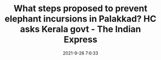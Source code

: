---
"title": "What steps proposed to prevent elephant incursions in Palakkad? HC asks Kerala govt - The Indian Express"
"date": "2021-9-28 7:6:33"
"feed_name": "GOOGLENEWSCONSTRUCTION"
"feed_website": "https://news.google.com/search?q=construction%2Bincident&hl=en-US&gl=US&ceid=US:en"
"feed_rss": "https://news.google.com/rss/search?q=construction%2Bincident&hl=en-US&gl=US&ceid=US:en"
"link": "https://indianexpress.com/article/india/what-steps-proposed-to-prevent-elephant-incursions-in-palakkad-hc-asks-kerala-govt-7539127/"
"source": "{'href': 'https://indianexpress.com', 'title': 'The Indian Express'}"
"file": "_posts/2021-1-1-2613c77534853d7caa488a98aa799957ee21bd2e.md"
"accident": "0"
"drilling": "0"
"dead": "0"
"injured": "0"
"arrested": "0"
"where": "unknown site"
"causes": "unknown"
"place": "unknown place"
---